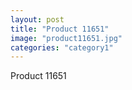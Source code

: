 ```yaml
---
layout: post
title: "Product 11651"
image: "product11651.jpg"
categories: "category1"
---
```

Product 11651

